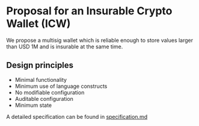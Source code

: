 # Proposal for an Insurable Crypto Wallet (ICW) ###

We propose a multisig wallet which is reliable enough to store 
values larger than USD 1M and is insurable at the same time.

## Design principles ##

* Minimal functionality
* Minimum use of language constructs
* No modifiable configuration
* Auditable configuration
* Minimum state

A detailed specification can be found in [specification.md](specification.md)
